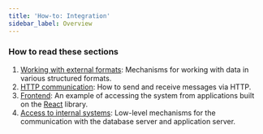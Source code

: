 ```yaml
---
title: 'How-to: Integration'
sidebar_label: Overview
---
```


### How to read these sections

1.  [Working with external formats](How-to_Working_with_external_formats.md): Mechanisms for working with data in various structured formats.
2.  [HTTP communication](How-to_Interaction_via_HTTP_protocol.md): How to send and receive messages via HTTP.
3.  [Frontend](How-to_Frontend.md): An example of accessing the system from applications built on the [React](https://reactjs.org/) library.
4.  [Access to internal systems](How-to_Access_to_internal_systems.md): Low-level mechanisms for the communication with the database server and application server.

  

  

